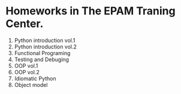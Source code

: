 <h1>Homeworks in The EPAM Traning Center.</h1>

1. Python introduction vol.1
2. Python introduction vol.2
3. Functional Programing
4. Testing and Debuging
5. OOP vol.1
6. OOP vol.2
7. Idiomatic Python
8. Object model
